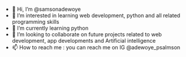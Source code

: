 - 👋 Hi, I’m @samsonadewoye
- 👀 I’m interested in learning web development, python and all related programming skills
- 🌱 I’m currently learning python
- 💞️ I’m looking to collaborate on future projects related to web development, app developments and Artificial intelligence
- 📫 How to reach me : you can reach me on IG @adewoye_psalmson

<!---
samadewoye/samadewoye is a ✨ special ✨ repository because its `README.md` (this file) appears on your GitHub profile.
You can click the Preview link to take a look at your changes.
--->
